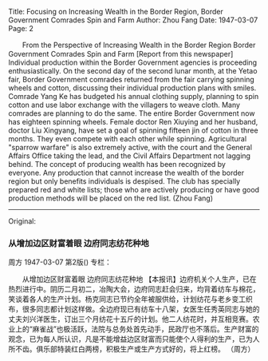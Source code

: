 Title: Focusing on Increasing Wealth in the Border Region, Border Government Comrades Spin and Farm
Author: Zhou Fang
Date: 1947-03-07
Page: 2

　　From the Perspective of Increasing Wealth in the Border Region
    Border Government Comrades Spin and Farm
    [Report from this newspaper] Individual production within the Border Government agencies is proceeding enthusiastically. On the second day of the second lunar month, at the Yetao fair, Border Government comrades returned from the fair carrying spinning wheels and cotton, discussing their individual production plans with smiles. Comrade Yang Ke has budgeted his annual clothing supply, planning to spin cotton and use labor exchange with the villagers to weave cloth. Many comrades are planning to do the same. The entire Border Government now has eighteen spinning wheels. Female doctor Ren Xiuying and her husband, doctor Liu Xingyang, have set a goal of spinning fifteen jin of cotton in three months. They even compete with each other while spinning. Agricultural "sparrow warfare" is also extremely active, with the court and the General Affairs Office taking the lead, and the Civil Affairs Department not lagging behind. The concept of producing wealth has been recognized by everyone. Any production that cannot increase the wealth of the border region but only benefits individuals is despised. The club has specially prepared red and white lists; those who are actively producing or have good production methods will be placed on the red list.
                                                  (Zhou Fang)



<hr /> 

Original: 


### 从增加边区财富着眼  边府同志纺花种地
周方
1947-03-07
第2版()
专栏：

　　从增加边区财富着眼
    边府同志纺花种地
    【本报讯】边府机关个人生产，已在热烈进行中。阴历二月初二，冶陶大会，边府同志赶会归来，均背着纺车与棉花，笑谈着各人的生产计划。杨克同志已节约全年被服供给，计划纺花与老乡变工织布，很多同志都计划这样做。全边府现已有纺车十八架，女医生任秀英同志与她的丈夫刘兴洋医生，订出三个月纺花十五斤的计划。他二人纺花时，并互相竞赛。农业上的“麻雀战”也极活跃，法院与总务处首先动手，民政厅也不落后。生产财富的观念，已为每人所认识，凡是不能增益边区财富而只能使个人得利的生产，已为人所不齿。俱乐部特装红白两榜，积极生产或生产方式好的，将上红榜。
                                                  （周方）
